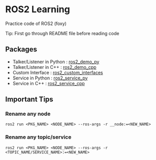# ROS2 Learning

Practice code of ROS2 (foxy)

Tip: First go through README file before reading code


## Packages

- Talker/Listener in Python : <a href="https://github.com/AmitGupta7580/ROS2-Learning/tree/master/ros2_demo_py">ros2_demo_py</a><br>
- Talker/Listener in C++ : <a href="https://github.com/AmitGupta7580/ROS2-Learning/tree/master/ros2_demo_cpp">ros2_demo_cpp</a><br> 
- Custom Interface : <a href="https://github.com/AmitGupta7580/ROS2-Learning/tree/master/ros2_custom_interfaces">ros2_custom_interfaces</a><br> 
- Service in Python : <a href="https://github.com/AmitGupta7580/ROS2-Learning/tree/master/ros2_service_py">ros2_service_py</a><br> 
- Service in C++ : <a href="https://github.com/AmitGupta7580/ROS2-Learning/tree/master/ros2_service_cpp">ros2_service_cpp</a><br> 

## Important Tips

### Rename any node

```
ros2 run <PKG_NAME> <NODE_NAME> --ros-args -r __node:=<NEW_NAME>
```

### Rename any topic/service

```
ros2 run <PKG_NAME> <NODE_NAME> --ros-args -r <TOPIC_NAME/SERVICE_NAME>:=<NEW_NAME>
```
